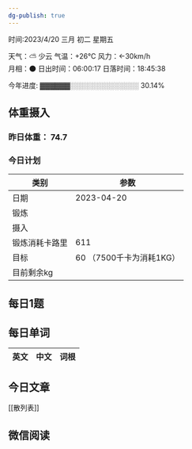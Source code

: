 ```yaml
---
dg-publish: true
---
```



时间:2023/4/20  三月 初二 星期五

天气：⛅️  少云 气温：+26°C 风力：←30km/h  
月相：🌑 日出时间：06:00:17 日落时间：18:45:38

今年进度: ▓▓▓▓▓▓░░░░░░░░░░░░░░ 30.14%

## 体重摄入

### 昨日体重： 74.7

### 今日计划
| 类别           | 参数                    |
| -------------- | ----------------------- |
| 日期           | 2023-04-20               |
| 锻炼           |               |
| 摄入           |  |
| 锻炼消耗卡路里 | 611|
| 目标           | 60      （7500千卡为消耗1KG）                |
| 目前剩余kg               |                          |



## 每日1题


## 每日单词

| 英文       | 中文       |词根|
| ---------- | ---------- | ---|


## 今日文章

[[散列表]]

## 微信阅读

<!-- start of weread -->


<!-- end of weread -->
